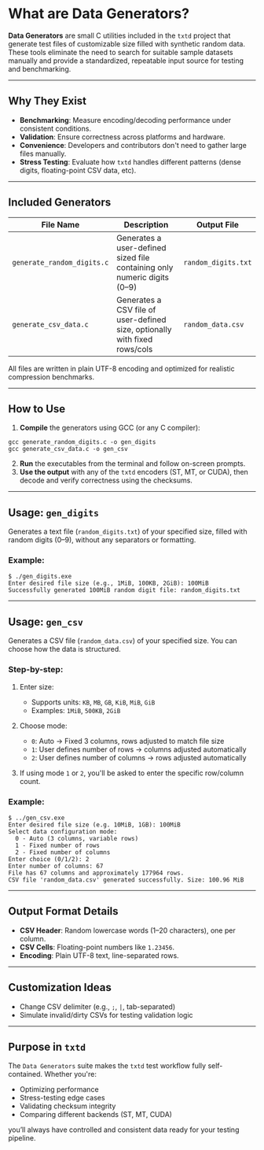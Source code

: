 # What are Data Generators?

**Data Generators** are small C utilities included in the `txtd` project that generate test files of customizable size filled with synthetic random data. These tools eliminate the need to search for suitable sample datasets manually and provide a standardized, repeatable input source for testing and benchmarking.

---

## Why They Exist

- **Benchmarking**: Measure encoding/decoding performance under consistent conditions.
- **Validation**: Ensure correctness across platforms and hardware.
- **Convenience**: Developers and contributors don't need to gather large files manually.
- **Stress Testing**: Evaluate how `txtd` handles different patterns (dense digits, floating-point CSV data, etc).

---

## Included Generators

| File Name                    | Description                                                                 | Output File             |
|-----------------------------|-----------------------------------------------------------------------------|--------------------------|
| `generate_random_digits.c`  | Generates a user-defined sized file containing only numeric digits (0–9)    | `random_digits.txt`     |
| `generate_csv_data.c`       | Generates a CSV file of user-defined size, optionally with fixed rows/cols  | `random_data.csv`       |

All files are written in plain UTF-8 encoding and optimized for realistic compression benchmarks.

---

## How to Use

1. **Compile** the generators using GCC (or any C compiler):
```
gcc generate_random_digits.c -o gen_digits
gcc generate_csv_data.c -o gen_csv
```

2. **Run** the executables from the terminal and follow on-screen prompts.
3. **Use the output** with any of the `txtd` encoders (ST, MT, or CUDA), then decode and verify correctness using the checksums.

---

## Usage: `gen_digits`

Generates a text file (`random_digits.txt`) of your specified size, filled with random digits (0–9), without any separators or formatting.

### Example:
```
$ ./gen_digits.exe
Enter desired file size (e.g., 1MiB, 100KB, 2GiB): 100MiB
Successfully generated 100MiB random digit file: random_digits.txt
```

---

## Usage: `gen_csv`

Generates a CSV file (`random_data.csv`) of your specified size. You can choose how the data is structured.

### Step-by-step:

1. Enter size:
    - Supports units: `KB`, `MB`, `GB`, `KiB`, `MiB`, `GiB`
    - Examples: `1MiB`, `500KB`, `2GiB`

2. Choose mode:
    - `0`: Auto → Fixed 3 columns, rows adjusted to match file size
    - `1`: User defines number of rows → columns adjusted automatically
    - `2`: User defines number of columns → rows adjusted automatically

3. If using mode `1` or `2`, you'll be asked to enter the specific row/column count.

### Example:
```
$ ../gen_csv.exe
Enter desired file size (e.g. 10MiB, 1GB): 100MiB
Select data configuration mode:
  0 - Auto (3 columns, variable rows)
  1 - Fixed number of rows
  2 - Fixed number of columns
Enter choice (0/1/2): 2
Enter number of columns: 67
File has 67 columns and approximately 177964 rows.
CSV file 'random_data.csv' generated successfully. Size: 100.96 MiB

```

---

## Output Format Details

- **CSV Header**: Random lowercase words (1–20 characters), one per column.
- **CSV Cells**: Floating-point numbers like `1.23456`.
- **Encoding**: Plain UTF-8 text, line-separated rows.

---

## Customization Ideas

- Change CSV delimiter (e.g., `;`, `|`, tab-separated)
- Simulate invalid/dirty CSVs for testing validation logic

---

## Purpose in `txtd`

The `Data Generators` suite makes the `txtd` test workflow fully self-contained. Whether you're:

- Optimizing performance
- Stress-testing edge cases
- Validating checksum integrity
- Comparing different backends (ST, MT, CUDA)

you’ll always have controlled and consistent data ready for your testing pipeline.

